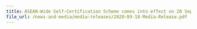 ```yaml
---
title: ASEAN-Wide Self-Certification Scheme comes into effect on 20 September 2020 
file_url: /news-and-media/media-releases/2020-09-18-Media-Release.pdf
---
```

